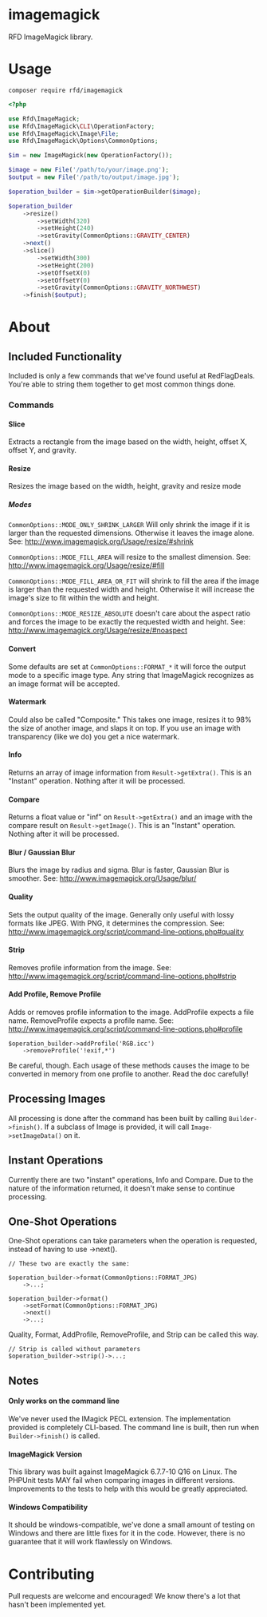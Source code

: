 imagemagick
===========

RFD ImageMagick library.

# Usage

`composer require rfd/imagemagick`

```php
<?php

use Rfd\ImageMagick;
use Rfd\ImageMagick\CLI\OperationFactory;
use Rfd\ImageMagick\Image\File;
use Rfd\ImageMagick\Options\CommonOptions;

$im = new ImageMagick(new OperationFactory());

$image = new File('/path/to/your/image.png');
$output = new File('/path/to/output/image.jpg');

$operation_builder = $im->getOperationBuilder($image);

$operation_builder
    ->resize()
        ->setWidth(320)
        ->setHeight(240)
        ->setGravity(CommonOptions::GRAVITY_CENTER)
    ->next()
    ->slice()
        ->setWidth(300)
        ->setHeight(200)
        ->setOffsetX(0)
        ->setOffsetY(0)
        ->setGravity(CommonOptions::GRAVITY_NORTHWEST)
    ->finish($output);

```

# About
## Included Functionality
Included is only a few commands that we've found useful at RedFlagDeals.  You're able to string them together to get most common things done.

### Commands
#### Slice
Extracts a rectangle from the image based on the width, height, offset X, offset Y, and gravity.
#### Resize
Resizes the image based on the width, height, gravity and resize mode
##### Modes
`CommonOptions::MODE_ONLY_SHRINK_LARGER` Will only shrink the image if it is larger than the requested dimensions.  Otherwise it leaves the image alone.  See: http://www.imagemagick.org/Usage/resize/#shrink

`CommonOptions::MODE_FILL_AREA` will resize to the smallest dimension.  See: http://www.imagemagick.org/Usage/resize/#fill

`CommonOptions::MODE_FILL_AREA_OR_FIT` will shrink to fill the area if the image is larger than the requested width and height.  Otherwise it will increase the image's size to fit within the width and height.

`CommonOptions::MODE_RESIZE_ABSOLUTE` doesn't care about the aspect ratio and forces the image to be exactly the requested width and height.  See: http://www.imagemagick.org/Usage/resize/#noaspect

#### Convert
Some defaults are set at `CommonOptions::FORMAT_*` it will force the output mode to a specific image type.  Any string that ImageMagick recognizes as an image format will be accepted.

#### Watermark
Could also be called "Composite."  This takes one image, resizes it to 98% the size of another image, and slaps it on top.  If you use an image with transparency (like we do) you get a nice watermark.

#### Info
Returns an array of image information from `Result->getExtra()`.  This is an "Instant" operation.  Nothing after it will be processed.

#### Compare
Returns a float value or "inf" on `Result->getExtra()` and an image with the compare result on `Result->getImage()`.  This is an "Instant" operation.  Nothing after it will be processed.

#### Blur / Gaussian Blur
Blurs the image by radius and sigma.  Blur is faster, Gaussian Blur is smoother.  See: http://www.imagemagick.org/Usage/blur/

#### Quality
Sets the output quality of the image.  Generally only useful with lossy formats like JPEG.  With PNG, it determines the compression.  See: http://www.imagemagick.org/script/command-line-options.php#quality  

#### Strip
Removes profile information from the image.  See: http://www.imagemagick.org/script/command-line-options.php#strip

#### Add Profile, Remove Profile
Adds or removes profile information to the image.  AddProfile expects a file name.  RemoveProfile expects a profile name.  See: http://www.imagemagick.org/script/command-line-options.php#profile 
```
$operation_builder->addProfile('RGB.icc')
    ->removeProfile('!exif,*')
```
Be careful, though.  Each usage of these methods causes the image to be converted in memory from one profile to another.  Read the doc carefully! 

## Processing Images
All processing is done after the command has been built by calling `Builder->finish()`.  If a subclass of Image is provided, it will call `Image->setImageData()` on it.
## Instant Operations
Currently there are two "instant" operations, Info and Compare.  Due to the nature of the information returned, it doesn't make sense to continue processing.
## One-Shot Operations
One-Shot operations can take parameters when the operation is requested, instead of having to use ->next().

```
// These two are exactly the same:

$operation_builder->format(CommonOptions::FORMAT_JPG)
    ->...;

$operation_builder->format()
    ->setFormat(CommonOptions::FORMAT_JPG)
    ->next()
    ->...;
```

Quality, Format, AddProfile, RemoveProfile, and Strip can be called this way.

```
// Strip is called without parameters
$operation_builder->strip()->...;
```


## Notes
#### Only works on the command line
We've never used the IMagick PECL extension.  The implementation provided is completely CLI-based.  The command line is built, then run when `Builder->finish()` is called.

#### ImageMagick Version
This library was built against ImageMagick 6.7.7-10 Q16 on Linux.  The PHPUnit tests MAY fail when comparing images in different versions.  Improvements to the tests to help with this would be greatly appreciated.

#### Windows Compatibility
It should be windows-compatible, we've done a small amount of testing on Windows and there are little fixes for it in the code.  However, there is no guarantee that it will work flawlessly on Windows.

# Contributing
Pull requests are welcome and encouraged!  We know there's a lot that hasn't been implemented yet.